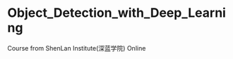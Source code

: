 

<!--
 * @Author       : Jingsheng Lyu
 * @Date         : 2020-07-29 19:48:13
 * @LastEditors  : Jingsheng Lyu
 * @LastEditTime : 2020-08-25 21:35:26
 * @FilePath     : /undefined/home/jingsheng/Object_Detection_with_Deep_Learning/README.md
 * @Github       : https://github.com/jingshenglyu
 * @Web          : https://jingshenglyu.github.io/
 * @E-Mail       : jingshenglyu@gmail.com
-->
# Object_Detection_with_Deep_Learning
Course from ShenLan Institute(深蓝学院) Online



